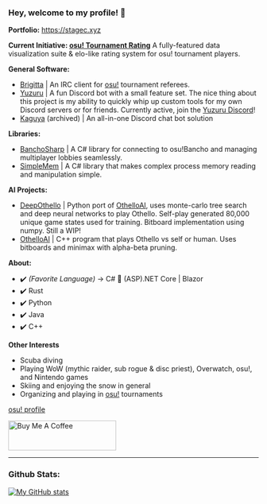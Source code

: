 ### Hey, welcome to my profile! 👋
**Portfolio:** https://stagec.xyz

**Current Initiative: [osu! Tournament Rating](https://github.com/osu-tournament-rating)**
A fully-featured data visualization suite & elo-like rating system for osu! tournament players.

**General Software:**
- [Brigitta](https://github.com/hburn7/Brigitta) | An IRC client for [osu!](https://osu.ppy.sh/) tournament referees.
- [Yuzuru](https://github.com/hburn7/Yuzuru) | A fun Discord bot with a small feature set. The nice thing about this project is my ability to quickly whip up custom tools for my own Discord servers or for friends. Currently active, join the [Yuzuru Discord](https://discord.gg/GkFR4xGKMM)!
- [Kaguya](https://github.com/kaguyabot/Kaguya) (archived) | An all-in-one Discord chat bot solution

**Libraries:**
- [BanchoSharp](https://github.com/hburn7/BanchoSharp) | A C# library for connecting to osu!Bancho and managing multiplayer lobbies seamlessly.
- [SimpleMem](https://github.com/hburn7/SimpleMem) | A C# library that makes complex process memory reading and manipulation simple.

**AI Projects:**
- [DeepOthello](https://github.com/hburn7/DeepOthello) | Python port of [OthelloAI](https://github.com/hburn7/OthelloAI), uses monte-carlo tree search and deep neural networks to play Othello. Self-play generated 80,000 unique game states used for training. Bitboard implementation using numpy. Still a WIP!
- [OthelloAI](https://github.com/hburn7/OthelloAI) | C++ program that plays Othello vs self or human. Uses bitboards and minimax with alpha-beta pruning.

**About:**
- ✔️ *(Favorite Language)* -> C# 🤝 (ASP).NET Core | Blazor
- ✔️ Rust
- ✔️ Python
- ✔️ Java
- ✔️ C++

**Other Interests**
- Scuba diving
- Playing WoW (mythic raider, sub rogue & disc priest), Overwatch, osu!, and Nintendo games
- Skiing and enjoying the snow in general
- Organizing and playing in [osu!](https://osu.ppy.sh/) tournaments

[osu! profile](https://osu.ppy.sh/users/8191845)

<a href="https://www.buymeacoffee.com/stagecodes" target="_blank"><img src="https://cdn.buymeacoffee.com/buttons/v2/default-yellow.png" alt="Buy Me A Coffee" style="height: 60px !important;width: 217px !important;" ></a>

---
### Github Stats:
[![My GitHub stats](https://readme-stats.nozemi.io/api?username=hburn7&show_icons=true&theme=dark)](https://readme-stats.nozemi.io)
